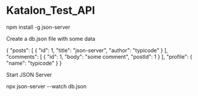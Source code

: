 # Katalon_Test_API

npm install -g json-server

Create a db.json file with some data

{
  "posts": [
    { "id": 1, "title": "json-server", "author": "typicode" }
  ],
  "comments": [
    { "id": 1, "body": "some comment", "postId": 1 }
  ],
  "profile": { "name": "typicode" }
}

Start JSON Server

npx json-server --watch db.json

